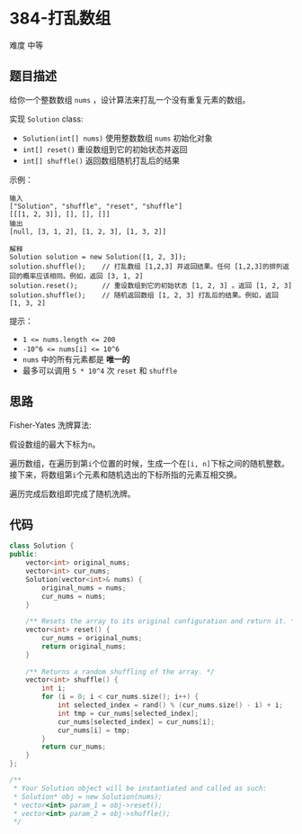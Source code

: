 # 384-打乱数组

难度 中等



## 题目描述

给你一个整数数组 `nums` ，设计算法来打乱一个没有重复元素的数组。

实现 `Solution` class:

- `Solution(int[] nums)` 使用整数数组 `nums` 初始化对象
- `int[] reset()` 重设数组到它的初始状态并返回
- `int[] shuffle()` 返回数组随机打乱后的结果


示例：
```
输入
["Solution", "shuffle", "reset", "shuffle"]
[[[1, 2, 3]], [], [], []]
输出
[null, [3, 1, 2], [1, 2, 3], [1, 3, 2]]

解释
Solution solution = new Solution([1, 2, 3]);
solution.shuffle();    // 打乱数组 [1,2,3] 并返回结果。任何 [1,2,3]的排列返回的概率应该相同。例如，返回 [3, 1, 2]
solution.reset();      // 重设数组到它的初始状态 [1, 2, 3] 。返回 [1, 2, 3]
solution.shuffle();    // 随机返回数组 [1, 2, 3] 打乱后的结果。例如，返回 [1, 3, 2]
```

提示：

- `1 <= nums.length <= 200`
- `-10^6 <= nums[i] <= 10^6`
- `nums` 中的所有元素都是 **唯一的**
- 最多可以调用 `5 * 10^4` 次 `reset` 和 `shuffle`



## 思路

Fisher-Yates 洗牌算法:

假设数组的最大下标为`n`。

遍历数组，在遍历到第`i`个位置的时候，生成一个在`[i, n]`下标之间的随机整数。接下来，将数组第`i`个元素和随机选出的下标所指的元素互相交换。

遍历完成后数组即完成了随机洗牌。



## 代码

```c++
class Solution {
public:
    vector<int> original_nums;
    vector<int> cur_nums;
    Solution(vector<int>& nums) {
        original_nums = nums;
        cur_nums = nums;
    }
    
    /** Resets the array to its original configuration and return it. */
    vector<int> reset() {
        cur_nums = original_nums;
        return original_nums;
    }
    
    /** Returns a random shuffling of the array. */
    vector<int> shuffle() {
        int i;
        for (i = 0; i < cur_nums.size(); i++) {
            int selected_index = rand() % (cur_nums.size() - i) + i;
            int tmp = cur_nums[selected_index];
            cur_nums[selected_index] = cur_nums[i];
            cur_nums[i] = tmp;
        }
        return cur_nums;
    }
};

/**
 * Your Solution object will be instantiated and called as such:
 * Solution* obj = new Solution(nums);
 * vector<int> param_1 = obj->reset();
 * vector<int> param_2 = obj->shuffle();
 */
```

